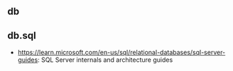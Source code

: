 ## db

## db.sql

- https://learn.microsoft.com/en-us/sql/relational-databases/sql-server-guides: SQL Server internals and architecture guides
